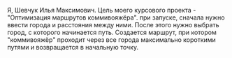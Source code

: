 Я, Шевчук Илья Максимович. Цель моего курсового проекта - "Оптимизация маршрутов коммивояжёра". при запуске, сначала нужно ввести города и расстояния между ними. После этого нужно выбрать город, с которого начинается путь. Создается маршрут, при котором "коммивояжёр" проходит через все города максимально короткими путями и возвращается в начальную точку.
